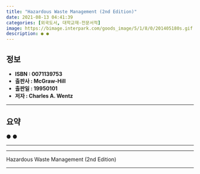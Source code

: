 ```yaml
---
title: "Hazardous Waste Management (2nd Edition)"
date: 2021-08-13 04:41:39
categories: [외국도서, 대학교재-전문서적]
image: https://bimage.interpark.com/goods_image/5/1/8/0/201405180s.gif
description: ● ●
---
```


## **정보**

- **ISBN : 0071139753**
- **출판사 : McGraw-Hill**
- **출판일 : 19950101**
- **저자 : Charles A. Wentz**

------



## **요약**

●  ●  

------



------


Hazardous Waste Management (2nd Edition) 

------


